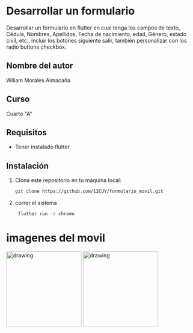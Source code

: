 # Desarrollar un formulario
Desarrollar un formulario en flutter en cual tenga los campos de texto, Cédula, Nombres, Apellidos, Fecha de nacimiento, edad, Género, estado civil, etc., incluir los botones siguiente salir, también personalizar con los radio buttons checkbox. 
## Nombre del autor

Wiliam Morales Aimacaña

## Curso
Cuarto "A"

## Requisitos

- Tener instalado flutter

## Instalación

1. Clona este repositorio en tu máquina local:

   ```bash
   git clone https://github.com/12CUY/formulario_movil.git

2. correr el sistema

   ```bash
    flutter run -d chrome

# imagenes del movil

<img src="/img/date1.jpeg" alt="drawing" width="200"/>
<img src="/img/date2.jpeg" alt="drawing" width="200"/>